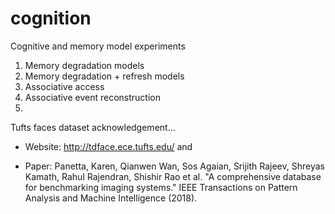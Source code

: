 # cognition
Cognitive and memory model experiments


1. Memory degradation models
2. Memory degradation + refresh models
3. Associative access
4. Associative event reconstruction
5. 




Tufts faces dataset acknowledgement...

- Website: http://tdface.ece.tufts.edu/ and 

- Paper: Panetta, Karen, Qianwen Wan, Sos Agaian, Srijith Rajeev, Shreyas Kamath, Rahul Rajendran, Shishir Rao et al. "A comprehensive database for benchmarking imaging systems." IEEE Transactions on Pattern Analysis and Machine Intelligence (2018).

